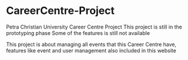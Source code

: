 # CareerCentre-Project
Petra Christian University Career Centre Project
This project is still in the prototyping phase
Some of the features is still not available

This project is about managing all events that this Career Centre have, features like event and user management also included in this website
